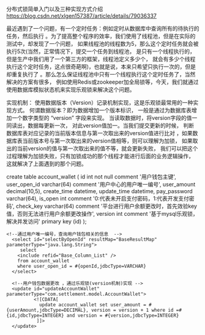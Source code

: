  分布式锁简单入门以及三种实现方式介绍
 https://blog.csdn.net/xlgen157387/article/details/79036337
 
 
 最近遇到了一个问题，有一个定时任务：例如定时从数据库中查询所有的待执行的任务，然后执行
 。为了提高整个程序的效率，我们使用了线程池，但是在实际的测试中，却发现了一个问题，
 如果线程池的线程数为5，那么这个定时任务就会被执行5次(当然，正常情况下，提交一个任务到线程池，
 是只有一个线程执行的，但是生产中我们用了一个第三方的框架，线程池定义多少个，
 就会有多少个线程执行这个定时任务，这点很奇葩啊)，也就是说，本来只希望只执行一次的，但是却重复执行了
 。那么怎么保证线程池中只有一个线程执行这个定时任务了，当然解决的方案有很多，
 例如使用Redis或zookeeper加全局锁等，今天，我们就通过使用数据库模拟状态机来实现乐观锁来解决这个问题。

实现机制： 使用数据版本（Version）记录机制实现，这是乐观锁最常用的一种实现方式。
何谓数据版本？即为数据增加一个版本标识，
一般是通过为数据库表增加一个数字类型的 “version” 字段来实现。
当读取数据时，将version字段的值一同读出，数据每更新一次，
对此version值加一。当我们提交更新的时候，
判断数据库表对应记录的当前版本信息与第一次取出来的version值进行比对
，如果数据库表当前版本号与第一次取出来的version值相等，则可以理解为加锁，
如果取出的当前version的值与第一次取出来的值不等，就会更新失败，
我们可以把这个过程理解为加锁失败，只有加锁成功的那个线程才能进行后面的业务逻辑操作，
这就解决了上面遇到的那个问题。

create table account_wallet
(
   id                   int not null comment '用户钱包主键',
   user_open_id         varchar(64) comment '用户中心的用户唯一编号',
   user_amount          decimal(10,5),
   create_time          datetime,
   update_time          datetime,
   pay_password         varchar(64),
   is_open              int comment '0:代表未开启支付密码，1:代表开发支付密码',
   check_key            varchar(64) comment '平台进行用户余额更改时，首先效验key值，否则无法进行用户余额更改操作',
   version              int comment '基于mysql乐观锁，解决并发访问'
   primary key (id)
);
    
    <!--通过用户唯一编号，查询用户钱包相关的信息  -->
      <select id="selectByOpenId" resultMap="BaseResultMap" parameterType="java.lang.String">
         select 
        <include refid="Base_Column_List" />
        from account_wallet
        where user_open_id = #{openId,jdbcType=VARCHAR}
      </select>
      
      <!--用户钱包数据更改 ，通过乐观锁(version机制)实现 -->
      <update id="updateAccountWallet" parameterType="com.settlement.model.AccountWallet">
              <![CDATA[
                update account_wallet set user_amount = #{userAmount,jdbcType=DECIMAL}, version = version + 1 where id =#{id,jdbcType=INTEGER} and version = #{version,jdbcType=INTEGER} 
               ]]> 
      </update>


